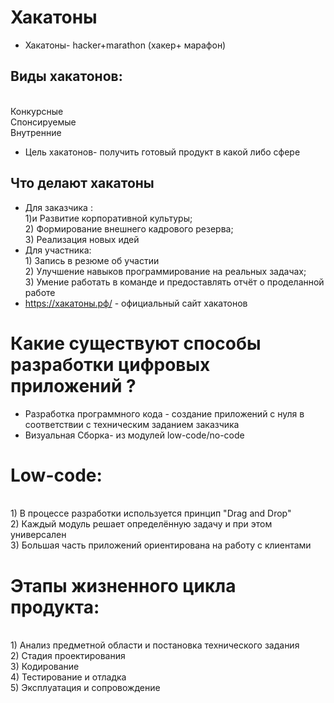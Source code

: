 # Хакатоны 
* Хакатоны- hacker+marathon (хакер+ марафон)
## Виды хакатонов:
<br/>Конкурсные
<br/>Спонсируемые 
<br/>Внутренние 
* Цель хакатонов- получить готовый продукт в какой либо сфере
## Что делают хакатоны
* Для заказчика :
<br/> 1)и Развитие корпоративной культуры;
 <br/> 2) Формирование внешнего кадрового резерва;
<br/> 3) Реализация новых идей 
* Для участника:
<br/> 1) Запись в резюме об участии 
<br/> 2) Улучшение навыков программирование на реальных задачах;
<br/> 3) Умение работать в команде и предоставлять отчёт о проделанной работе 
* https://хакатоны.рф/ - официальный сайт хакатонов 


# Какие существуют способы разработки цифровых приложений ?
* Разработка программного кода - создание приложений с нуля в соответствии с техническим заданием заказчика
* Визуальная Сборка- из модулей low-code/no-code

# Low-code: 
<br/> 1) В процессе разработки используется принцип "Drag and Drop"
<br/> 2) Каждый модуль решает определённую задачу и при этом универсален 
<br/> 3) Большая часть приложений ориентирована на работу с клиентами 

# Этапы жизненного цикла продукта:
<br/> 1) Анализ предметной области и постановка технического задания 
<br/> 2) Стадия проектирования 
<br/> 3) Кодирование 
<br/> 4) Тестирование и отладка 
<br/> 5) Эксплуатация и сопровождение 
